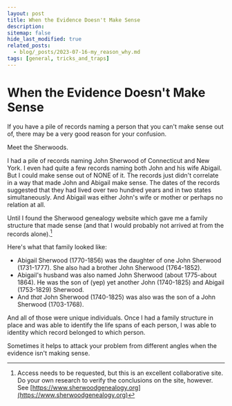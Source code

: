 ```yaml
---
layout: post
title: When the Evidence Doesn't Make Sense
description:
sitemap: false
hide_last_modified: true
related_posts:
  - blog/_posts/2023-07-16-my_reason_why.md
tags: [general, tricks_and_traps]
---
```


# When the Evidence Doesn't Make Sense

If you have a pile of records naming a person that you can't make sense out of, there may be a very good reason for your confusion.

Meet the Sherwoods.

I had a pile of records naming John Sherwood of Connecticut and New York. I even had quite a few records naming both John and his wife Abigail. But I could make sense out of NONE of it. The records just didn't correlate in a way that made John and Abigail make sense. The dates of the records suggested that they had lived over two hundred years and in two states simultaneously. And Abigail was either John's wife or mother or perhaps no relation at all.

Until I found the Sherwood genealogy website which gave me a family structure that made sense (and that I would probably not arrived at from the records alone).[^1]

Here's what that family looked like:

- Abigail Sherwood (1770-1856) was the daughter of one John Sherwood (1731-1777). She also had a brother John Sherwood (1764-1852).
- Abigail's husband was also named John Sherwood (about 1775-about 1864). He was the son of (yep) yet another John (1740-1825) and Abigail (1753-1829) Sherwood.
- And *that* John Sherwood (1740-1825) was also was the son of a John Sherwood (1703-1768).

And all of those were unique individuals. Once I had a family structure in place and was able to identify the life spans of each person, I was able to identity which record belonged to which person.

Sometimes it helps to attack your problem from different angles when the evidence isn't making sense.

[^1]: Access needs to be requested, but this is an excellent collaborative site. Do your own research to verify the conclusions on the site, however. See [https://www.sherwoodgenealogy.org](https://www.sherwoodgenealogy.org)